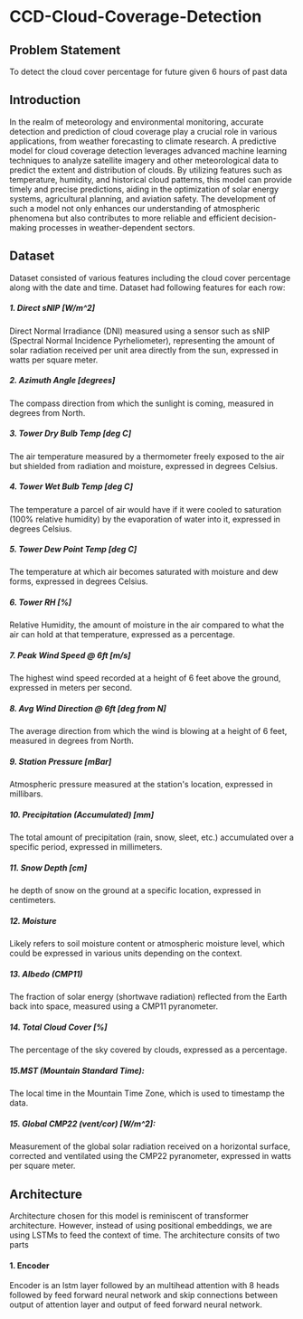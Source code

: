 # CCD-Cloud-Coverage-Detection
## Problem Statement
To detect the cloud cover percentage for future given 6 hours of past data


## Introduction
In the realm of meteorology and environmental monitoring, accurate detection and prediction of cloud coverage play a crucial role in various applications, from weather forecasting to climate research. A predictive model for cloud coverage detection leverages advanced machine learning techniques to analyze satellite imagery and other meteorological data to predict the extent and distribution of clouds. By utilizing features such as temperature, humidity, and historical cloud patterns, this model can provide timely and precise predictions, aiding in the optimization of solar energy systems, agricultural planning, and aviation safety. The development of such a model not only enhances our understanding of atmospheric phenomena but also contributes to more reliable and efficient decision-making processes in weather-dependent sectors.

## Dataset
Dataset consisted of various features including the cloud cover percentage along with the date and time. Dataset had following features for each row:


##### 1. Direct sNIP [W/m^2]
Direct Normal Irradiance (DNI) measured using a sensor such as sNIP (Spectral Normal Incidence Pyrheliometer), representing the amount of solar radiation received per unit area directly from the sun, expressed in watts per square meter.
##### 2. Azimuth Angle [degrees]
The compass direction from which the sunlight is coming, measured in degrees from North.
##### 3. Tower Dry Bulb Temp [deg C]
The air temperature measured by a thermometer freely exposed to the air but shielded from radiation and moisture, expressed in degrees Celsius.
##### 4. Tower Wet Bulb Temp [deg C]
The temperature a parcel of air would have if it were cooled to saturation (100% relative humidity) by the evaporation of water into it, expressed in degrees Celsius.
##### 5. Tower Dew Point Temp [deg C]
The temperature at which air becomes saturated with moisture and dew forms, expressed in degrees Celsius.
##### 6. Tower RH [%]
Relative Humidity, the amount of moisture in the air compared to what the air can hold at that temperature, expressed as a percentage.
##### 7. Peak Wind Speed @ 6ft [m/s]
The highest wind speed recorded at a height of 6 feet above the ground, expressed in meters per second.
##### 8. Avg Wind Direction @ 6ft [deg from N]
The average direction from which the wind is blowing at a height of 6 feet, measured in degrees from North.
##### 9. Station Pressure [mBar]
Atmospheric pressure measured at the station's location, expressed in millibars.
##### 10. Precipitation (Accumulated) [mm]
The total amount of precipitation (rain, snow, sleet, etc.) accumulated over a specific period, expressed in millimeters.
##### 11. Snow Depth [cm]
he depth of snow on the ground at a specific location, expressed in centimeters.
##### 12. Moisture
Likely refers to soil moisture content or atmospheric moisture level, which could be expressed in various units depending on the context.
##### 13. Albedo (CMP11)
The fraction of solar energy (shortwave radiation) reflected from the Earth back into space, measured using a CMP11 pyranometer.
##### 14. Total Cloud Cover [%]
The percentage of the sky covered by clouds, expressed as a percentage.
##### 15.MST (Mountain Standard Time):
The local time in the Mountain Time Zone, which is used to timestamp the data.
##### 15. Global CMP22 (vent/cor) [W/m^2]:
Measurement of the global solar radiation received on a horizontal surface, corrected and ventilated using the CMP22 pyranometer, expressed in watts per square meter.

## Architecture

Architecture chosen for this model is reminiscent of transformer architecture. However, instead of using positional embeddings, we are using LSTMs to feed the context of time. The architecture consits of two parts
#### 1. Encoder
Encoder is an lstm layer followed by an multihead attention with 8 heads followed by feed forward neural network and skip connections between output of attention layer and output of feed forward neural network. 

